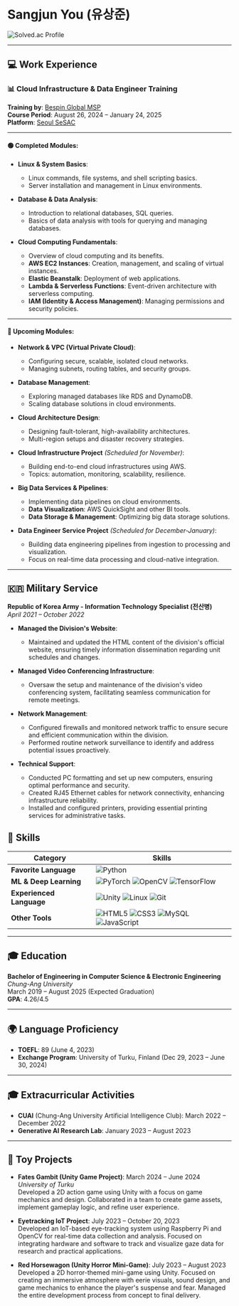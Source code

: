 # Sangjun You (유상준)

![Solved.ac Profile](http://mazassumnida.wtf/api/v2/generate_badge?boj=ysjun5656)

---

## 💻 Work Experience

### 📊 Cloud Infrastructure & Data Engineer Training

**Training by**: [Bespin Global MSP](https://www.bespinglobal.com/)  
**Course Period**: August 26, 2024 – January 24, 2025  
**Platform**: [Seoul SeSAC](https://sesac.seoul.kr/course/active/detail.do)

---

#### 🟢 Completed Modules:

- **Linux & System Basics**:  
  - Linux commands, file systems, and shell scripting basics.
  - Server installation and management in Linux environments.

- **Database & Data Analysis**:  
  - Introduction to relational databases, SQL queries.
  - Basics of data analysis with tools for querying and managing databases.

- **Cloud Computing Fundamentals**:  
  - Overview of cloud computing and its benefits.
  - **AWS EC2 Instances**: Creation, management, and scaling of virtual instances.
  - **Elastic Beanstalk**: Deployment of web applications.
  - **Lambda & Serverless Functions**: Event-driven architecture with serverless computing.
  - **IAM (Identity & Access Management)**: Managing permissions and security policies.

---

#### 🔵 Upcoming Modules:

- **Network & VPC (Virtual Private Cloud)**:  
  - Configuring secure, scalable, isolated cloud networks.
  - Managing subnets, routing tables, and security groups.

- **Database Management**:  
  - Exploring managed databases like RDS and DynamoDB.
  - Scaling database solutions in cloud environments.

- **Cloud Architecture Design**:  
  - Designing fault-tolerant, high-availability architectures.
  - Multi-region setups and disaster recovery strategies.

- **Cloud Infrastructure Project** *(Scheduled for November)*:  
  - Building end-to-end cloud infrastructures using AWS.
  - Topics: automation, monitoring, scalability, resilience.

- **Big Data Services & Pipelines**:  
  - Implementing data pipelines on cloud environments.
  - **Data Visualization**: AWS QuickSight and other BI tools.
  - **Data Storage & Management**: Optimizing big data storage solutions.

- **Data Engineer Service Project** *(Scheduled for December-January)*:  
  - Building data engineering pipelines from ingestion to processing and visualization.
  - Focus on real-time data processing and cloud-native integration.

---


## 🇰🇷 Military Service

**Republic of Korea Army - Information Technology Specialist (전산병)**  
*April 2021 – October 2022*

- **Managed the Division's Website**:  
  - Maintained and updated the HTML content of the division's official website, ensuring timely information dissemination regarding unit schedules and changes.

- **Managed Video Conferencing Infrastructure**:  
  - Oversaw the setup and maintenance of the division's video conferencing system, facilitating seamless communication for remote meetings.

- **Network Management**:  
  - Configured firewalls and monitored network traffic to ensure secure and efficient communication within the division.
  - Performed routine network surveillance to identify and address potential issues proactively.

- **Technical Support**:  
  - Conducted PC formatting and set up new computers, ensuring optimal performance and security.
  - Created RJ45 Ethernet cables for network connectivity, enhancing infrastructure reliability.
  - Installed and configured printers, providing essential printing services for administrative tasks.



## 💪 Skills

| **Category**          | **Skills**                                                                                                                                                                                                                  |
|-----------------------|----------------------------------------------------------------------------------------------------------------------------------------------------------------------------------------------------------------------------|
| **Favorite Language**  | ![Python](https://img.shields.io/badge/Python-3776AB.svg?&style=for-the-badge&logo=Python&logoColor=white)                                                                                                                 |
| **ML & Deep Learning** | ![PyTorch](https://img.shields.io/badge/PyTorch-EE4C2C?style=for-the-badge&logo=PyTorch&logoColor=white) ![OpenCV](https://img.shields.io/badge/opencv-5C3EE8?style=for-the-badge&logo=opencv&logoColor=black) ![TensorFlow](https://img.shields.io/badge/TensorFlow-FF6F00?style=for-the-badge&logo=TensorFlow&logoColor=white) |
| **Experienced Language** | ![Unity](https://img.shields.io/badge/unity-FFFFFF?style=for-the-badge&logo=unity&logoColor=white) ![Linux](https://img.shields.io/badge/linux-FCC624?style=for-the-badge&logo=linux&logoColor=black) ![Git](https://img.shields.io/badge/git-F05032?style=for-the-badge&logo=git&logoColor=white)   |
| **Other Tools**        | ![HTML5](https://img.shields.io/badge/HTML5-E34F26.svg?&style=for-the-badge&logo=HTML5&logoColor=white) ![CSS3](https://img.shields.io/badge/CSS3-1572B6.svg?&style=for-the-badge&logo=CSS3&logoColor=white) ![MySQL](https://img.shields.io/badge/MySQL-4479A1.svg?&style=for-the-badge&logo=MySQL&logoColor=white) ![JavaScript](https://img.shields.io/badge/JavaScript-F7DF1E.svg?&style=for-the-badge&logo=JavaScript&logoColor=white) |

---

## 🎓 Education

**Bachelor of Engineering in Computer Science & Electronic Engineering**  
*Chung-Ang University*  
March 2019 – August 2025 (Expected Graduation)  
**GPA**: 4.26/4.5

---

## 🌍 Language Proficiency

- **TOEFL**: 89 (June 4, 2023)
- **Exchange Program**: University of Turku, Finland (Dec 29, 2023 – June 30, 2024)

---

## 🎓 Extracurricular Activities

- **CUAI** (Chung-Ang University Artificial Intelligence Club): March 2022 – December 2022
- **Generative AI Research Lab**: January 2023 – August 2023

---

## 🚂 Toy Projects

- **Fates Gambit (Unity Game Project)**: March 2024 – June 2024  
  *University of Turku*  
  Developed a 2D action game using Unity with a focus on game mechanics and design. Collaborated in a team to create game assets, implement gameplay logic, and refine user experience.


- **Eyetracking IoT Project**: July 2023 – October 20, 2023  
  Developed an IoT-based eye-tracking system using Raspberry Pi and OpenCV for real-time data collection and analysis. Focused on integrating hardware and software to track and visualize gaze data for research and practical applications.


- **Red Horsewagon (Unity Horror Mini-Game)**: July 2023 – August 2023  
  Developed a 2D horror-themed mini-game using Unity. Focused on creating an immersive atmosphere with eerie visuals, sound design, and game mechanics to enhance the player's suspense and fear. Managed the entire development process from concept to final delivery.

